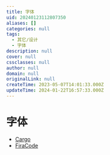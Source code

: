 ```yaml
---
title: 字体
uid: 20240123112807350
aliases: []
categories: null
tags:
  - 其它/设计
  - 字体
description: null
cover: null
cssclasses: null
author: null
domain: null
originalLink: null
createTime: 2023-05-07T14:01:33.000Z
updateTime: 2024-01-22T16:57:33.000Z
---
```


# 字体

- [Cargo](https://cargo.site/)
- [FiraCode](https://github.com/tonsky/FiraCode)
